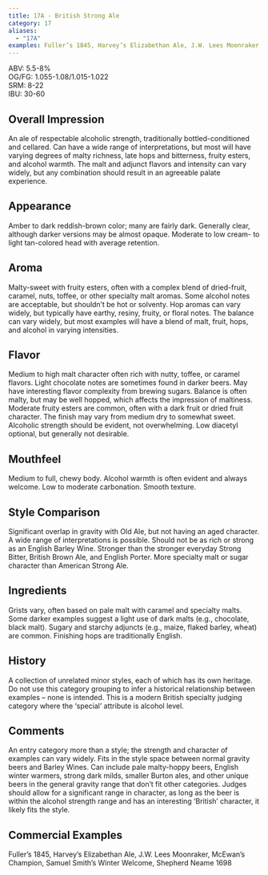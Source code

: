 ```yaml
---
title: 17A - British Strong Ale
category: 17
aliases: 
  - "17A"
examples: Fuller’s 1845, Harvey’s Elizabethan Ale, J.W. Lees Moonraker, McEwan’s Champion, Samuel Smith’s Winter Welcome, Shepherd Neame 1698
---
```


ABV: 5.5-8%  
OG/FG: 1.055-1.08/1.015-1.022  
SRM: 8-22  
IBU: 30-60

## Overall Impression
An ale of respectable alcoholic strength, traditionally bottled-conditioned and cellared. Can have a wide range of interpretations, but most will have varying degrees of malty richness, late hops and bitterness, fruity esters, and alcohol warmth. The malt and adjunct flavors and intensity can vary widely, but any combination should result in an agreeable palate experience.

## Appearance
Amber to dark reddish-brown color; many are fairly dark. Generally clear, although darker versions may be almost opaque. Moderate to low cream- to light tan-colored head with average retention.

## Aroma
Malty-sweet with fruity esters, often with a complex blend of dried-fruit, caramel, nuts, toffee, or other specialty malt aromas. Some alcohol notes are acceptable, but shouldn’t be hot or solventy. Hop aromas can vary widely, but typically have earthy, resiny, fruity, or floral notes. The balance can vary widely, but most examples will have a blend of malt, fruit, hops, and alcohol in varying intensities.

## Flavor
Medium to high malt character often rich with nutty, toffee, or caramel flavors. Light chocolate notes are sometimes found in darker beers. May have interesting flavor complexity from brewing sugars. Balance is often malty, but may be well hopped, which affects the impression of maltiness. Moderate fruity esters are common, often with a dark fruit or dried fruit character. The finish may vary from medium dry to somewhat sweet. Alcoholic strength should be evident, not overwhelming. Low diacetyl optional, but generally not desirable.

## Mouthfeel
Medium to full, chewy body. Alcohol warmth is often evident and always welcome. Low to moderate carbonation. Smooth texture.

## Style Comparison
Significant overlap in gravity with Old Ale, but not having an aged character. A wide range of interpretations is possible. Should not be as rich or strong as an English Barley Wine. Stronger than the stronger everyday Strong Bitter, British Brown Ale, and English Porter. More specialty malt or sugar character than American Strong Ale.

## Ingredients
Grists vary, often based on pale malt with caramel and specialty malts. Some darker examples suggest a light use of dark malts (e.g., chocolate, black malt). Sugary and starchy adjuncts (e.g., maize, flaked barley, wheat) are common. Finishing hops are traditionally English.

## History
A collection of unrelated minor styles, each of which has its own heritage. Do not use this category grouping to infer a historical relationship between examples – none is intended. This is a modern British specialty judging category where the ‘special’ attribute is alcohol level.

## Comments
An entry category more than a style; the strength and character of examples can vary widely. Fits in the style space between normal gravity beers and Barley Wines. Can include pale malty-hoppy beers, English winter warmers, strong dark milds, smaller Burton ales, and other unique beers in the general gravity range that don’t fit other categories. Judges should allow for a significant range in character, as long as the beer is within the alcohol strength range and has an interesting ‘British’ character, it likely fits the style.

## Commercial Examples
Fuller’s 1845, Harvey’s Elizabethan Ale, J.W. Lees Moonraker, McEwan’s Champion, Samuel Smith’s Winter Welcome, Shepherd Neame 1698





